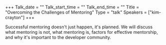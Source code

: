 +++
Talk_date = ""
Talk_start_time = ""
Talk_end_time = ""
Title = "Overcoming the Challenges of Mentoring"
Type = "talk"
Speakers = ["kim-crayton"]
+++

Successful mentoring doesn't just happen, it's planned. We will discuss what mentoring is not, what mentoring is, factors for effective mentorship, and why it's important to the developer community.

